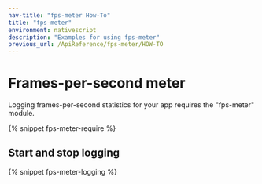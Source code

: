```yaml
---
nav-title: "fps-meter How-To"
title: "fps-meter"
environment: nativescript
description: "Examples for using fps-meter"
previous_url: /ApiReference/fps-meter/HOW-TO
---
```


# Frames-per-second meter

Logging frames-per-second statistics for your app requires the "fps-meter" module.

{% snippet fps-meter-require %}

## Start and stop logging

{% snippet fps-meter-logging %}
